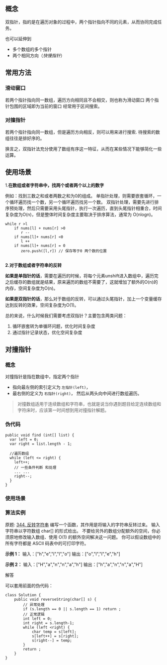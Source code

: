 ## 概念

双指针，指的是在遍历对象的过程中，两个指针指向不同的元素，从而协同完成任务。

也可以延伸到
- 多个数组的多个指针
- 两个相同方向（_快慢指针_）

## 常用方法
### 滑动窗口
若两个指针指向同一数组，遍历方向相同且不会相交，则也称为滑动窗口
两个指针包围的区域即为当前的窗口
经常用于区间搜索。


### 对撞指针
若两个指针指向同一数组，但是遍历方向相反，则可以用来进行搜索.
待搜索的数组往往是排好序的。


换言之，双指针法充分使用了数组有序这一特征，从而在某些情况下能够简化一些运算。

## 使用场景

1.**在数组或者字符串中，找两个或者两个以上的数字**  

例如：找到三数之和或者两数之和为0的组成。 
单指针处理，则需要嵌套循环，一个循环遍历找一个数，另一个循环遍历找另一个数。 
双指针处理，需要先进行排序预处理，然后只需要采用头尾指针，执行一次遍历，直到头尾指针相重合，时间复杂度为O(n)，但是整体时间复杂度主要取决于排序算法，通常为 O(nlogn)。
```
while r >l
	if nums[l] + nums[r] >0
	   r --
	if nums[l]+ nums[r] <0
	   l ++
	if nums[l]+ nums[r] = 0
	   zero.push([l,r]) // 保存等于0 两个数的位置   
	   
```

**2.对于数组或者字符串的反转**  

**如果是单指针的话**，需要在遍历的时候，将每个元素unshift进入数组中，遍历完之后缓存的数组就是结果，原来遍历的数组不需要了，这就增加了额外的O(n)的内存，空间复杂度为O(n)。  

**如果是双指针的话**，那么对于数组的反转，可以通过头尾指针，加上一个变量缓存达到反转的效果，空间复杂度为O(1)。

总的来说，什么时候我们需要考虑双指针？主要包含两类问题：  
1. 循环嵌套转为单循环问题，优化时间复杂度  
2. 通过指针记录状态，优化空间复杂度

  



## 对撞指针

### 概念
对撞指针是指在数组中，指定两个指针
- 指向最左侧的索引定义为 `左指针(left)`，
- 最右侧的定义为 `右指针(right)`，
然后从两头向中间进行数组遍历。

> 对撞数组适用于连续数组和字符串，也就是说当你遇到题目给定连续数组和字符床时，应该第一时间想到用对撞指针解题。


### 伪代码

```
public void find (int[] list) {
  var left = 0;
  var right = list.length - 1;

  //遍历数组
  while (left <= right) {
    left++;
    // 一些条件判断 和处理
    ... ...
    right--;
  }
}
```

### 使用场景



### 算法实例

原题: [344. 反转字符串](https://leetcode-cn.com/problems/reverse-string/)
 编写一个函数，其作用是将输入的字符串反转过来。
 输入字符串以字符数组 char[] 的形式给出。
 不要给另外的数组分配额外的空间，你必须原地修改输入数组、使用 O(1) 的额外空间解决这一问题。
你可以假设数组中的所有字符都是 ASCII 码表中的可打印字符。

**示例 1：**
输入：["h","e","l","l","o"]
输出：["o","l","l","e","h"]

**示例 2：**
输入：["H","a","n","n","a","h"]
输出：["h","a","n","n","a","H"]

解答

可以套用前面的伪代码：

```
class Solution {
    public void reverseString(char[] s) {
        // 异常处理 
        if (s.length == 0 || s.length == 1) return ;
        // 正常逻辑
        int left = 0;
        int right = s.length-1;
        while (left <right) {
            char temp = s[left];
            s[left++] = s[right];
            s[right--] = temp;
        }
        return ;
    }
}
```

